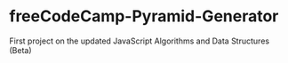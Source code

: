 # freeCodeCamp-Pyramid-Generator
First project on the updated JavaScript Algorithms and Data Structures (Beta)
